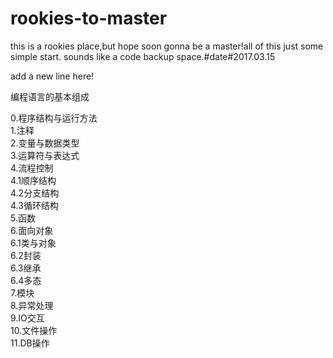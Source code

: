 # rookies-to-master
this is a rookies place,but hope soon gonna be a master!all of this just some simple start.
sounds like a code backup space.#date#2017.03.15

add a new line here!

编程语言的基本组成

0.程序结构与运行方法<br>
1.注释<br>
2.变量与数据类型<br>
3.运算符与表达式<br>
4.流程控制<br>
  4.1顺序结构<br>
  4.2分支结构<br>
  4.3循环结构<br>
5.函数<br>
6.面向对象<br>
  6.1类与对象<br>
  6.2封装<br>
  6.3继承<br>
  6.4多态<br>
7.模块<br>
8.异常处理<br>
9.IO交互<br>
10.文件操作<br>
11.DB操作<br>
<br>

